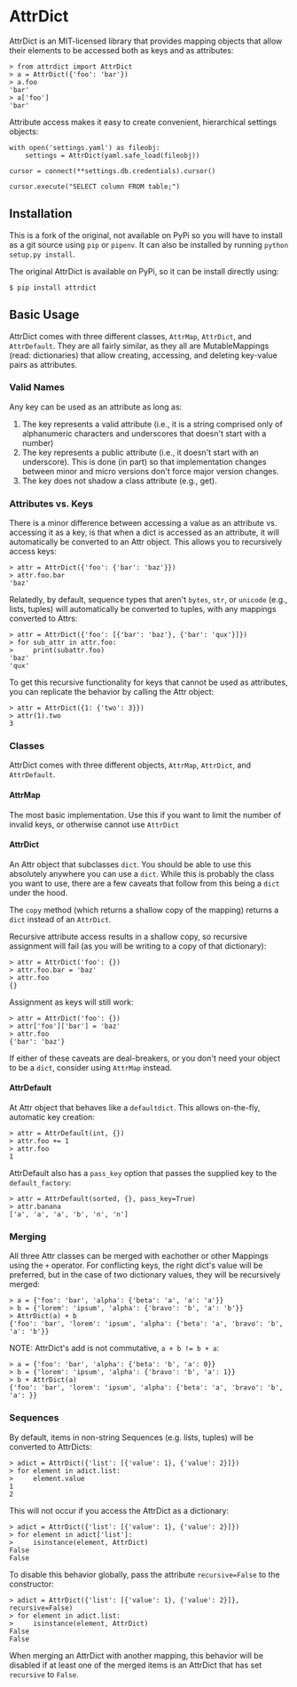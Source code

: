# AttrDict

AttrDict is an MIT-licensed library that provides mapping objects that allow
their elements to be accessed both as keys and as attributes:

```
> from attrdict import AttrDict
> a = AttrDict({'foo': 'bar'})
> a.foo
'bar'
> a['foo']
'bar'
```

Attribute access makes it easy to create convenient, hierarchical settings
objects:
```
with open('settings.yaml') as fileobj:
	settings = AttrDict(yaml.safe_load(fileobj))

cursor = connect(**settings.db.credentials).cursor()

cursor.execute("SELECT column FROM table;")
```

## Installation
This is a fork of the original, not available on PyPi so you will have to install as a git source using `pip` or `pipenv`. It can also be installed by running `python setup.py install`.

The original AttrDict is available on PyPi, so it can be install directly using:

```
$ pip install attrdict
```

## Basic Usage
AttrDict comes with three different classes, `AttrMap`, `AttrDict`, and `AttrDefault`. They are all fairly similar, as they all are MutableMappings (read: dictionaries) that allow creating, accessing, and deleting key-value pairs as attributes.

### Valid Names
Any key can be used as an attribute as long as:

1. The key represents a valid attribute (i.e., it is a string comprised only of
   alphanumeric characters and underscores that doesn't start with a number)
2. The key represents a public attribute (i.e., it doesn't start with an
   underscore). This is done (in part) so that implementation changes between
   minor and micro versions don't force major version changes.
3. The key does not shadow a class attribute (e.g., get).


### Attributes vs. Keys
There is a minor difference between accessing a value as an attribute vs.  accessing it as a key, is that when a dict is accessed as an attribute, it will automatically be converted to an Attr object. This allows you to recursively access keys:

```
> attr = AttrDict({'foo': {'bar': 'baz'}})
> attr.foo.bar
'baz'
```

Relatedly, by default, sequence types that aren't `bytes`, `str`, or `unicode` (e.g., lists, tuples) will automatically be converted to tuples, with any mappings converted to Attrs:

```
> attr = AttrDict({'foo': [{'bar': 'baz'}, {'bar': 'qux'}]})
> for sub_attr in attr.foo:
>     print(subattr.foo)
'baz'
'qux'
```

To get this recursive functionality for keys that cannot be used as attributes,
you can replicate the behavior by calling the Attr object:

```
> attr = AttrDict({1: {'two': 3}})
> attr(1).two
3
```

### Classes
AttrDict comes with three different objects, `AttrMap`, `AttrDict`, and `AttrDefault`.

#### AttrMap
The most basic implementation. Use this if you want to limit the number of invalid keys, or otherwise cannot use `AttrDict`

#### AttrDict
An Attr object that subclasses `dict`. You should be able to use this absolutely anywhere you can use a `dict`. While this is probably the class you want to use, there are a few caveats that follow from this being a `dict` under the hood.

The `copy` method (which returns a shallow copy of the mapping) returns a `dict` instead of an `AttrDict`.

Recursive attribute access results in a shallow copy, so recursive assignment will fail (as you will be writing to a copy of that dictionary):

```
> attr = AttrDict('foo': {})
> attr.foo.bar = 'baz'
> attr.foo
{}
```

Assignment as keys will still work:

```
> attr = AttrDict('foo': {})
> attr['foo']['bar'] = 'baz'
> attr.foo
{'bar': 'baz'}
```

If either of these caveats are deal-breakers, or you don't need your object to
be a `dict`, consider using `AttrMap` instead.

#### AttrDefault
At Attr object that behaves like a `defaultdict`. This allows on-the-fly, automatic key creation:

```
> attr = AttrDefault(int, {})
> attr.foo += 1
> attr.foo
1
```

AttrDefault also has a `pass_key` option that passes the supplied key to the `default_factory`:

```
> attr = AttrDefault(sorted, {}, pass_key=True)
> attr.banana
['a', 'a', 'a', 'b', 'n', 'n']
```

### Merging
All three Attr classes can be merged with eachother or other Mappings using the `+` operator. For conflicting keys, the right dict's value will be preferred, but in the case of two dictionary values, they will be recursively merged:

```
> a = {'foo': 'bar', 'alpha': {'beta': 'a', 'a': 'a'}}
> b = {'lorem': 'ipsum', 'alpha': {'bravo': 'b', 'a': 'b'}}
> AttrDict(a) + b
{'foo': 'bar', 'lorem': 'ipsum', 'alpha': {'beta': 'a', 'bravo': 'b', 'a': 'b'}}
```

NOTE: AttrDict's add is not commutative, `a + b != b + a`:

```
> a = {'foo': 'bar', 'alpha': {'beta': 'b', 'a': 0}}
> b = {'lorem': 'ipsum', 'alpha': {'bravo': 'b', 'a': 1}}
> b + AttrDict(a)
{'foo': 'bar', 'lorem': 'ipsum', 'alpha': {'beta': 'a', 'bravo': 'b', 'a': }}
```

### Sequences
By default, items in non-string Sequences (e.g. lists, tuples) will be converted to AttrDicts:

```
> adict = AttrDict({'list': [{'value': 1}, {'value': 2}]})
> for element in adict.list:
>     element.value
1
2
```

This will not occur if you access the AttrDict as a dictionary:

```
> adict = AttrDict({'list': [{'value': 1}, {'value': 2}]})
> for element in adict['list']:
>     isinstance(element, AttrDict)
False
False
```

To disable this behavior globally, pass the attribute `recursive=False` to the constructor:

```
> adict = AttrDict({'list': [{'value': 1}, {'value': 2}]}, recursive=False)
> for element in adict.list:
>     isinstance(element, AttrDict)
False
False
```

When merging an AttrDict with another mapping, this behavior will be disabled if at least one of the merged items is an AttrDict that has set `recursive` to `False`.
